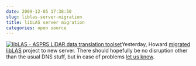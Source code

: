 ```yaml
---
date: 2009-12-05 17:38:50
slug: liblas-server-migration
title: libLAS server migration
categories: open source
---
```


[![libLAS - ASPRS LiDAR data translation toolset](/images/logos/liblas-logo.png)](http://liblas.org/)Yesterday, Howard [migrated](http://lists.osgeo.org/pipermail/liblas-devel/2009-December/000692.html) [libLAS](http://liblas.org/) project to new server. There should hopefully be no disruption other than the usual DNS stuff, but in case of problems [let us know](irc://irc.freenode.net/#liblas).
